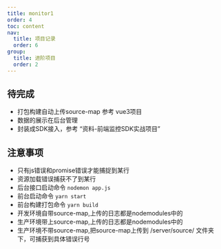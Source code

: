 ```yaml
---
title: monitor1
order: 4
toc: content
nav:
  title: 项目记录
  order: 6
group: 
  title: 进阶项目
  order: 2
---
```


## 待完成
* 打包构建自动上传source-map 参考 vue3项目
* 数据的展示在后台管理
* 封装成SDK接入，参考 “资料-前端监控SDK实战项目”

## 注意事项
* 只有js错误和promise错误才能捕捉到某行
* 资源加载错误捕获不了到某行
* 后台接口启动命令 `nodemon app.js`
* 前台启动命令 `yarn start`
* 前台构建打包命令 `yarn build`
* 开发环境自带source-map,上传的日志都是nodemodules中的
* 生产环境带上source-map,上传的日志都是nodemodules中的
* 生产环境不带source-map,把source-map上传到 /server/source/ 文件夹下，可捕获到具体错误行号
